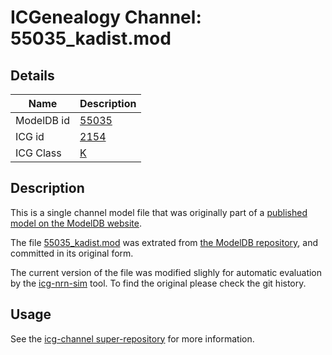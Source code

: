 # ICGenealogy Channel: 55035\_kadist.mod

## Details

Name | Description
---- | -----------
ModelDB id | [55035](http://senselab.med.yale.edu/ModelDB/ShowModel.cshtml?model=55035)
ICG id | [2154](http://icg.neurotheory.ox.ac.uk/channels/1/2154)
ICG Class | [K](http://icg.neurotheory.ox.ac.uk/channels/1)

## Description

This is a single channel model file that was originally part of a [published model on the ModelDB website](http://senselab.med.yale.edu/ModelDB/ShowModel.cshtml?model=55035).


The file [55035\_kadist.mod](55035_kadist.mod) was extrated from [the ModelDB repository](http://senselab.med.yale.edu/ModelDB/ShowModel.cshtml?model=55035), and committed in its original form.

The current version of the file was modified slighly for automatic evaluation by the [icg-nrn-sim](https://github.com/icgenealogy/icg-nrn-sim) tool. To find the original please check the git history.


## Usage

See the [icg-channel super-repository](https://github.com/icgenealogy/icg-channels) for more information.